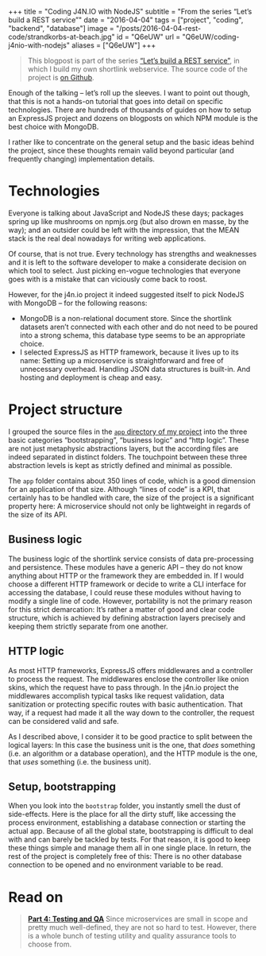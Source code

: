 +++
title = "Coding J4N.IO with NodeJS"
subtitle = "From the series “Let’s build a REST service”"
date = "2016-04-04"
tags = ["project", "coding", "backend", "database"]
image = "/posts/2016-04-04-rest-code/strandkorbs-at-beach.jpg"
id = "Q6eUW"
url = "Q6eUW/coding-j4nio-with-nodejs"
aliases = ["Q6eUW"]
+++

> This blogpost is part of the series [“Let’s build a REST service”](/Toqw4/lets-build-a-rest-service), in which I build my own shortlink webservice. The source code of the project is [on Github](https://github.com/jotaen/j4n.io).

Enough of the talking – let’s roll up the sleeves. I want to point out though, that this is not a hands-on tutorial that goes into detail on specific technologies. There are hundreds of thousands of guides on how to setup an ExpressJS project and dozens on blogposts on which NPM module is the best choice with MongoDB.

I rather like to concentrate on the general setup and the basic ideas behind the project, since these thoughts remain valid beyond particular (and frequently changing) implementation details.

# Technologies

Everyone is talking about JavaScript and NodeJS these days; packages spring up like mushrooms on npmjs.org (but also drown en masse, by the way); and an outsider could be left with the impression, that the MEAN stack is the real deal nowadays for writing web applications.

Of course, that is not true. Every technology has strengths and weaknesses and it is left to the software developer to make a considerate decision on which tool to select. Just picking en-vogue technologies that everyone goes with is a mistake that can viciously come back to roost.

However, for the j4n.io project it indeed suggested itself to pick NodeJS with MongoDB – for the following reasons:

- MongoDB is a non-relational document store. Since the shortlink datasets aren’t connected with each other and do not need to be poured into a strong schema, this database type seems to be an appropriate choice.
- I selected ExpressJS as HTTP framework, because it lives up to its name: Setting up a microservice is straightforward and free of unnecessary overhead. Handling JSON data structures is built-in. And hosting and deployment is cheap and easy.

# Project structure

I grouped the source files in the [`app` directory of my project](https://github.com/jotaen/j4n.io) into the three basic categories “bootstrapping”, “business logic” and “http logic”. These are not just metaphysic abstractions layers, but the according files are indeed separated in distinct folders. The touchpoint between these three abstraction levels is kept as strictly defined and minimal as possible.

The `app` folder contains about 350 lines of code, which is a good dimension for an application of that size. Although “lines of code” is a KPI, that certainly has to be handled with care, the size of the project is a significant property here: A microservice should not only be lightweight in regards of the size of its API.

## Business logic
The business logic of the shortlink service consists of data pre-processing and persistence. These modules have a generic API – they do not know anything about HTTP or the framework they are embedded in. If I would choose a different HTTP framework or decide to write a CLI interface for accessing the database, I could reuse these modules without having to modify a single line of code. However, portability is not the primary reason for this strict demarcation: It’s rather a matter of good and clear code structure, which is achieved by defining abstraction layers precisely and keeping them strictly separate from one another.

## HTTP logic
As most HTTP frameworks, ExpressJS offers middlewares and a controller to process the request. The middlewares enclose the controller like onion skins, which the request have to pass through. In the j4n.io project the middlewares accomplish typical tasks like request validation, data sanitization or protecting specific routes with basic authentication. That way, if a request had made it all the way down to the controller, the request can be considered valid and safe.

As I described above, I consider it to be good practice to split between the logical layers: In this case the business unit is the one, that *does* something (i.e. an algorithm or a database operation), and the HTTP module is the one, that *uses* something (i.e. the business unit).

## Setup, bootstrapping
When you look into the `bootstrap` folder, you instantly smell the dust of side-effects. Here is the place for all the dirty stuff, like accessing the process environment, establishing a database connection or starting the actual app. Because of all the global state, bootstrapping is difficult to deal with and can barely be tackled by tests. For that reason, it is good to keep these things simple and manage them all in one single place. In return, the rest of the project is completely free of this: There is no other database connection to be opened and no environment variable to be read.

# Read on

> [**Part 4: Testing and QA**](/v24iU/testing-and-qa-of-j4nio) Since microservices are small in scope and pretty much well-defined, they are not so hard to test. However, there is a whole bunch of testing utility and quality assurance tools to choose from.


<!-- *[NPM]: NodeJS Package Manager -->
